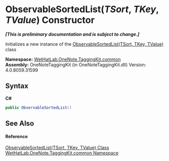 # ObservableSortedList(*TSort*, *TKey*, *TValue*) Constructor 
 _**\[This is preliminary documentation and is subject to change.\]**_

Initializes a new instance of the <a href="89870249-f56d-ac32-0b8d-d26e5712ecac">ObservableSortedList(TSort, TKey, TValue)</a> class

**Namespace:**&nbsp;<a href="bcdbab9c-63d1-48a4-6937-af53fb8d9a55">WetHatLab.OneNote.TaggingKit.common</a><br />**Assembly:**&nbsp;OneNoteTaggingKit (in OneNoteTaggingKit.dll) Version: 4.0.8059.31599

## Syntax

**C#**<br />
``` C#
public ObservableSortedList()
```


## See Also


#### Reference
<a href="89870249-f56d-ac32-0b8d-d26e5712ecac">ObservableSortedList(TSort, TKey, TValue) Class</a><br /><a href="bcdbab9c-63d1-48a4-6937-af53fb8d9a55">WetHatLab.OneNote.TaggingKit.common Namespace</a><br />